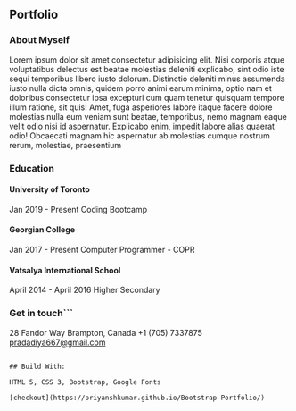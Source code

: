## Portfolio

### About Myself

Lorem ipsum dolor sit amet consectetur adipisicing elit. Nisi
corporis atque voluptatibus delectus est beatae molestias
deleniti explicabo, sint odio iste sequi temporibus libero iusto
dolorum. Distinctio deleniti minus assumenda iusto nulla dicta
omnis, quidem porro animi earum minima, optio nam et doloribus
consectetur ipsa excepturi cum quam tenetur quisquam tempore
illum ratione, sit quis! Amet, fuga asperiores labore itaque
facere dolore molestias nulla eum veniam sunt beatae,
temporibus, nemo magnam eaque velit odio nisi id aspernatur.
Explicabo enim, impedit labore alias quaerat odio! Obcaecati
magnam hic aspernatur ab molestias cumque nostrum rerum,
molestiae, praesentium

### Education

#### University of Toronto
Jan 2019 - Present
Coding Bootcamp

#### Georgian College
Jan 2017 - Present
Computer Programmer - COPR

#### Vatsalya International School
April 2014 - April 2016
Higher Secondary

### Get in touch```
28 Fandor Way
Brampton, Canada
+1 (705) 7337875
pradadiya667@gmail.com
```

## Build With:

HTML 5, CSS 3, Bootstrap, Google Fonts

[checkout](https://priyanshkumar.github.io/Bootstrap-Portfolio/)
